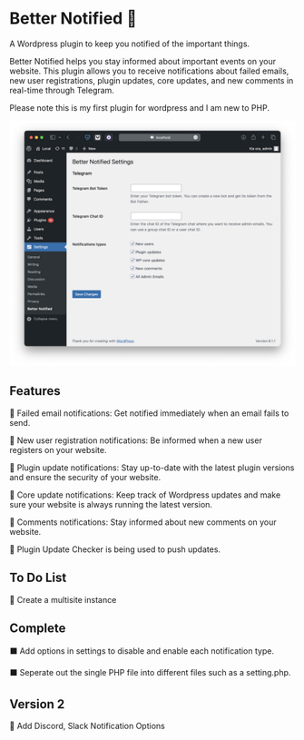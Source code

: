 # Better Notified 🔔

A Wordpress plugin to keep you notified of the important things.

Better Notified helps you stay informed about important events on your website. This plugin allows you to receive notifications about failed emails, new user registrations, plugin updates, core updates, and new comments in real-time through Telegram.

Please note this is my first plugin for wordpress and I am new to PHP.

<div align="center" width="100%">
    <img src="Screenshot_1.png" alt="" />
</div>

## Features

🔹 Failed email notifications: Get notified immediately when an email fails to send.

🔹 New user registration notifications: Be informed when a new user registers on your website.

🔹 Plugin update notifications: Stay up-to-date with the latest plugin versions and ensure the security of your website.

🔹 Core update notifications: Keep track of Wordpress updates and make sure your website is always running the latest version.

🔹 Comments notifications: Stay informed about new comments on your website.

🔹 Plugin Update Checker is being used to push updates.

## To Do List

🔲 Create a multisite instance

## Complete

⬛️ Add options in settings to disable and enable each notification type.

⬛️ Seperate out the single PHP file into different files such as a setting.php.

## Version 2

🔲 Add Discord, Slack Notification Options
